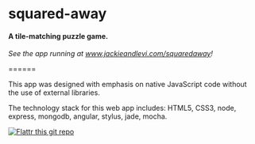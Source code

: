 # squared-away

#### A tile-matching puzzle game.

_See the app running at www.jackieandlevi.com/squaredaway!_

======

This app was designed with emphasis on native JavaScript code without the use of external libraries.

The technology stack for this web app includes: HTML5, CSS3, node, express, mongodb, angular, stylus, jade, mocha.

[![Flattr this git repo](http://api.flattr.com/button/flattr-badge-large.png)](https://flattr.com/submit/auto?user_id=levisl176&url=github.com/levisl176/squared-away&title=squared-away&language=javascript&tags=github&category=software)
